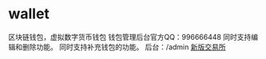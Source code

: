 # wallet
区块链钱包，虚拟数字货币钱包
钱包管理后台官方QQ：996666448
同时支持编辑和删除功能。
同时支持补充钱包的功能。
后台：/admin
[新版交易所](https://www.87zx.com/product/view33365.html)
